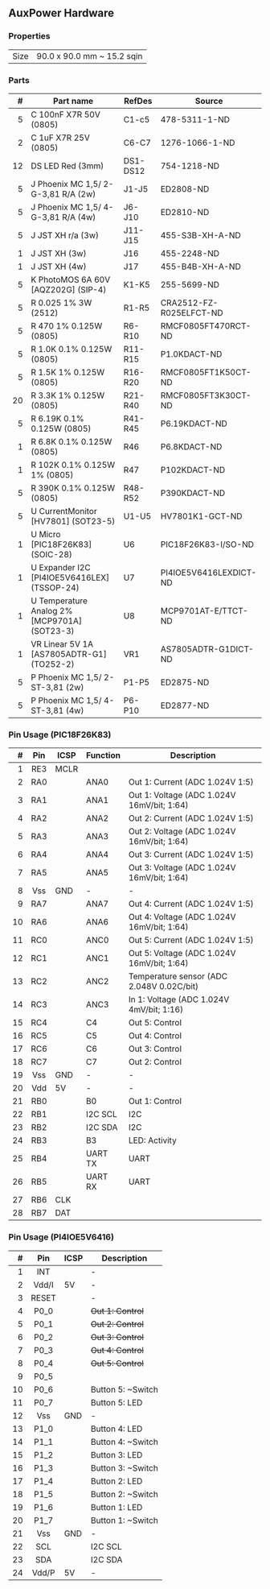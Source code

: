 ## AuxPower Hardware


### Properties

|      |                            |
|------|----------------------------|
| Size | 90.0 x 90.0 mm ~ 15.2 sqin |


### Parts

|  # | Part name                                          | RefDes   | Source                                                      |
|---:|----------------------------------------------------|----------|-------------------------------------------------------------|
|  5 | C 100nF X7R 50V (0805)                             | C1-c5    | 478-5311-1-ND                                               |
|  2 | C 1uF X7R 25V (0805)                               | C6-C7    | 1276-1066-1-ND                                              |
| 12 | DS LED Red (3mm)                                   | DS1-DS12 | 754-1218-ND                                                 |
|  5 | J Phoenix MC 1,5/ 2-G-3,81 R/A (2w)                | J1-J5    | ED2808-ND                                                   |
|  5 | J Phoenix MC 1,5/ 4-G-3,81 R/A (4w)                | J6-J10   | ED2810-ND                                                   |
|  5 | J JST XH r/a (3w)                                  | J11-J15  | 455-S3B-XH-A-ND                                             |
|  1 | J JST XH (3w)                                      | J16      | 455-2248-ND                                                 |
|  1 | J JST XH (4w)                                      | J17      | 455-B4B-XH-A-ND                                             |
|  5 | K PhotoMOS 6A 60V [AQZ202G] (SIP-4)                | K1-K5    | 255-5699-ND                                                 |
|  5 | R 0.025 1% 3W (2512)                               | R1-R5    | CRA2512-FZ-R025ELFCT-ND                                     |
|  5 | R 470 1% 0.125W (0805)                             | R6-R10   | RMCF0805FT470RCT-ND                                         |
|  5 | R 1.0K 0.1% 0.125W (0805)                          | R11-R15  | P1.0KDACT-ND                                                |
|  5 | R 1.5K 1% 0.125W (0805)                            | R16-R20  | RMCF0805FT1K50CT-ND                                         |
| 20 | R 3.3K 1% 0.125W (0805)                            | R21-R40  | RMCF0805FT3K30CT-ND                                         |
|  5 | R 6.19K 0.1% 0.125W (0805)                         | R41-R45  | P6.19KDACT-ND                                               |
|  1 | R 6.8K 0.1% 0.125W (0805)                          | R46      | P6.8KDACT-ND                                                |
|  1 | R 102K 0.1% 0.125W 1% (0805)                       | R47      | P102KDACT-ND                                                |
|  5 | R 390K 0.1% 0.125W (0805)                          | R48-R52  | P390KDACT-ND                                                |
|  5 | U CurrentMonitor [HV7801] (SOT23-5)                | U1-U5    | HV7801K1-GCT-ND                                             |
|  1 | U Micro [PIC18F26K83] (SOIC-28)                    | U6       | PIC18F26K83-I/SO-ND                                         |
|  1 | U Expander I2C [PI4IOE5V6416LEX] (TSSOP-24)        | U7       | PI4IOE5V6416LEXDICT-ND                                      |
|  1 | U Temperature Analog 2% [MCP9701A] (SOT23-3)       | U8       | MCP9701AT-E/TTCT-ND                                         |
|  1 | VR Linear 5V 1A [AS7805ADTR-G1] (TO252-2)          | VR1      | AS7805ADTR-G1DICT-ND                                        |
|  5 | P Phoenix MC 1,5/ 2-ST-3,81 (2w)                   | P1-P5    | ED2875-ND                                                   |
|  5 | P Phoenix MC 1,5/ 4-ST-3,81 (4w)                   | P6-P10   | ED2877-ND                                                   |


### Pin Usage (PIC18F26K83)

|  # | Pin | ICSP | Function | Description                                |
|---:|:---:|------|----------|--------------------------------------------|
|  1 | RE3 | MCLR |          |                                            |
|  2 | RA0 |      | ANA0     | Out 1: Current (ADC 1.024V 1:5)            |
|  3 | RA1 |      | ANA1     | Out 1: Voltage (ADC 1.024V 16mV/bit; 1:64) |
|  4 | RA2 |      | ANA2     | Out 2: Current (ADC 1.024V 1:5)            |
|  5 | RA3 |      | ANA3     | Out 2: Voltage (ADC 1.024V 16mV/bit; 1:64) |
|  6 | RA4 |      | ANA4     | Out 3: Current (ADC 1.024V 1:5)            |
|  7 | RA5 |      | ANA5     | Out 3: Voltage (ADC 1.024V 16mV/bit; 1:64) |
|  8 | Vss | GND  | -        | -                                          |
|  9 | RA7 |      | ANA7     | Out 4: Current (ADC 1.024V 1:5)            |
| 10 | RA6 |      | ANA6     | Out 4: Voltage (ADC 1.024V 16mV/bit; 1:64) |
| 11 | RC0 |      | ANC0     | Out 5: Current (ADC 1.024V 1:5)            |
| 12 | RC1 |      | ANC1     | Out 5: Voltage (ADC 1.024V 16mV/bit; 1:64) |
| 13 | RC2 |      | ANC2     | Temperature sensor (ADC 2.048V 0.02C/bit)  |
| 14 | RC3 |      | ANC3     | In 1: Voltage  (ADC 1.024V 4mV/bit; 1:16)  |
| 15 | RC4 |      | C4       | Out 5: Control                             |
| 16 | RC5 |      | C5       | Out 4: Control                             |
| 17 | RC6 |      | C6       | Out 3: Control                             |
| 18 | RC7 |      | C7       | Out 2: Control                             |
| 19 | Vss | GND  | -        | -                                          |
| 20 | Vdd | 5V   | -        | -                                          |
| 21 | RB0 |      | B0       | Out 1: Control                             |
| 22 | RB1 |      | I2C SCL  | I2C                                        |
| 23 | RB2 |      | I2C SDA  | I2C                                        |
| 24 | RB3 |      | B3       | LED: Activity                              |
| 25 | RB4 |      | UART TX  | UART                                       |
| 26 | RB5 |      | UART RX  | UART                                       |
| 27 | RB6 | CLK  |          |                                            |
| 28 | RB7 | DAT  |          |                                            |


### Pin Usage (PI4IOE5V6416)

|  # | Pin   | ICSP | Description        |
|---:|:-----:|------|--------------------|
|  1 | INT   |      | -                  |
|  2 | Vdd/I | 5V   | -                  |
|  3 | RESET |      | -                  |
|  4 | P0_0  |      | ~~Out 1: Control~~ |
|  5 | P0_1  |      | ~~Out 2: Control~~ |
|  6 | P0_2  |      | ~~Out 3: Control~~ |
|  7 | P0_3  |      | ~~Out 4: Control~~ |
|  8 | P0_4  |      | ~~Out 5: Control~~ |
|  9 | P0_5  |      |                    |
| 10 | P0_6  |      | Button 5: ~Switch  |
| 11 | P0_7  |      | Button 5: LED      |
| 12 | Vss   | GND  | -                  |
| 13 | P1_0  |      | Button 4: LED      |
| 14 | P1_1  |      | Button 4: ~Switch  |
| 15 | P1_2  |      | Button 3: LED      |
| 16 | P1_3  |      | Button 3: ~Switch  |
| 17 | P1_4  |      | Button 2: LED      |
| 18 | P1_5  |      | Button 2: ~Switch  |
| 19 | P1_6  |      | Button 1: LED      |
| 20 | P1_7  |      | Button 1: ~Switch  |
| 21 | Vss   | GND  | -                  |
| 22 | SCL   |      | I2C SCL            |
| 23 | SDA   |      | I2C SDA            |
| 24 | Vdd/P | 5V   | -                  |

